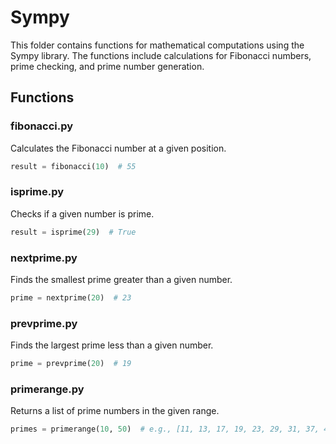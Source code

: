 # Sympy

This folder contains functions for mathematical computations using the Sympy library. The functions include calculations for Fibonacci numbers, prime checking, and prime number generation.

## Functions

### fibonacci.py
Calculates the Fibonacci number at a given position.
```python
result = fibonacci(10)  # 55
```

### isprime.py
Checks if a given number is prime.
```python
result = isprime(29)  # True
```

### nextprime.py
Finds the smallest prime greater than a given number.
```python
prime = nextprime(20)  # 23
```

### prevprime.py
Finds the largest prime less than a given number.
```python
prime = prevprime(20)  # 19
```

### primerange.py
Returns a list of prime numbers in the given range.
```python
primes = primerange(10, 50)  # e.g., [11, 13, 17, 19, 23, 29, 31, 37, 41, 43, 47]
```
